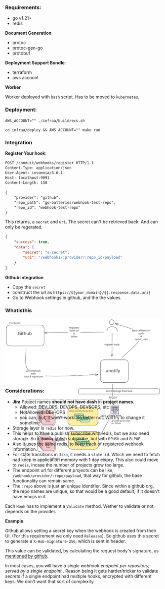 
### Requirements:

- go v1.21+
- redis

**Document Generation**

- protoc
- protoc-gen-go
- protobuf


**Deployment Support Bundle**:

- terraform 
- aws account


**Worker**

Worker deployed with `bash` script. Has to be moved to `kubernetes`.


### Deployment:

```shell
AWS_ACCOUNT="" ./infraa/build/ecs.sh
```

```shell
cd infraa/deploy && AWS_ACCOUNT="" make run
```


### Integration

**Register Your hook**:

```shell
POST /conduit/webhooks/register HTTP/1.1
Content-Type: application/json
User-Agent: insomnia/8.6.1
Host: localhost:9091
Content-Length: 150

{
	"provider": "github",
	"repo_path": "go-batteries/webhook-test-repo",
	"repo_id": "webhook-test-repo"
}
```

This returns, a `secret` and `uri`. The secret can't be retrieved back. And can
only be regerated.



```json
{
	"success": true,
	"data": {
		"secret": "s-secret",
		"uri": "/webhooks/:provider/:repo_id/payload"
	}
}
```

**Github Integration**

- Copy the `secret`
- construct the url as `https://${your_domain}/${.response.data.uri}`
- Go to Webhook settings in github, and the the values.



### Whatisthis

<div style="height: 200px">
<img src="./unotify.svg" alt="diagram" />
</div>


### Considerations:

- **Jira** Project names **should not have dash** in **project names**.
    - Allowed: DEV_OPS, DEVOPS, DEV$OPS, etc
    - NotAllowed: DEV-OPS
    - you can, but, it won't work. So better not. Will try to change it
      sometime.
- Storage layer is `redis` for now.
- This helps to have a publish subscribe with redis, but we also need storage.
  So it does publish subscribe, but with `RPUSH` and `BLPOP`
- Also it uses the same redis, to keep track of registered webhook information.
- For state transitions in `Jira`, it needs a `state id`. Which we need to fetch
  nad keep in application memory with 1 day exipry. This also could move to
  `redis`, incase the number of projects grow too large.
- The endpoint url for different projects can be like,
  `/webhook/provider/:repo/payload`, that way for github, the base
  functionality can remain same.
- The `:repo` above is just an unique identifier. Since within a github org, the
  repo names are unique, so that would be a good default, if it doesn't have
  emojis in it.

Each `Hook` has to implement a `Validate` method. Wether to validate or not,
depends on the provider.

**Example**:

Github allows setting a secret key when the webhook is created from their UI.
(For this requirement we only need `Releases`). So github uses this secret to
generate a `X-Hub-Signature-256`, which is sent in header. 

This value can be validated, by calculating the request body's signature, as
[mentioned by github](https://docs.github.com/en/webhooks/using-webhooks/validating-webhook-deliveries#examples).


In most cases, you will have _a single webhook endpoint per repository, served
by a single endpoint_ . Reason being it gets harder/tricker to validate secrets
if a single endpoint had multiple hooks, encrypted with different keys. We don't
want that sort of complexity.


